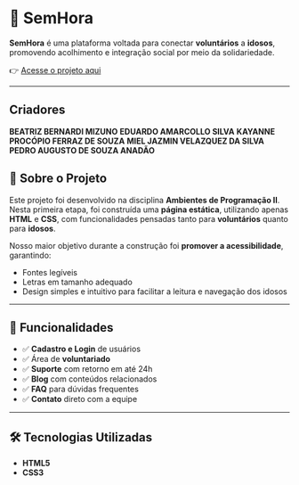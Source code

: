 # 🌟 SemHora

**SemHora** é uma plataforma voltada para conectar **voluntários** a **idosos**, promovendo acolhimento e integração social por meio da solidariedade.  

👉 [Acesse o projeto aqui](https://kayferraz.github.io/SemHora--Voluntario/ProjetoSemHora/inicial.html)

---
## Criadores
**BEATRIZ BERNARDI MIZUNO**
**EDUARDO AMARCOLLO SILVA** 
**KAYANNE PROCÓPIO FERRAZ DE SOUZA** 
**MIEL JAZMIN VELAZQUEZ DA SILVA** 
**PEDRO AUGUSTO DE SOUZA ANADÃO** 

## 📖 Sobre o Projeto

Este projeto foi desenvolvido na disciplina **Ambientes de Programação II**.  
Nesta primeira etapa, foi construída uma **página estática**, utilizando apenas **HTML** e **CSS**, com funcionalidades pensadas tanto para **voluntários** quanto para **idosos**.

Nosso maior objetivo durante a construção foi **promover a acessibilidade**, garantindo:  
- Fontes legíveis  
- Letras em tamanho adequado  
- Design simples e intuitivo para facilitar a leitura e navegação dos idosos  

---

## 🧩 Funcionalidades

- ✅ **Cadastro e Login** de usuários  
- ✅ Área de **voluntariado**  
- ✅ **Suporte** com retorno em até 24h  
- ✅ **Blog** com conteúdos relacionados  
- ✅ **FAQ** para dúvidas frequentes  
- ✅ **Contato** direto com a equipe  

---

## 🛠️ Tecnologias Utilizadas

- **HTML5**  
- **CSS3**  

